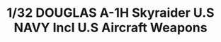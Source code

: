---
layout: product
title: "1/32 DOUGLAS A-1H Skyraider U.S NAVY Incl U.S Aircraft Weapons"
price: "20000" 
desc: "Plastična maketa"
img_path: "/assets/img/VOLKSWS15.webp"
brand: "ZOUKEI-MURA"
available: false
special_offer: false
new: false
soon: false
cat: "010000"
subcat: "014100"
subsubcat: "00"
sifra: "VOLKSWS15"
popular: false
---